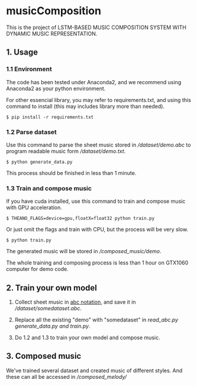 # musicComposition
This is the project of LSTM-BASED MUSIC COMPOSITION SYSTEM WITH DYNAMIC MUSIC REPRESENTATION.

## 1. Usage
### 1.1 Environment
The code has been tested under Anaconda2, and we recommend using Anaconda2 as your python environment.

For other essencial library, you may refer to requirements.txt, and using this command to install 
(this may includes library more than needed).

    $ pip install -r requirements.txt
### 1.2 Parse dataset
Use this command to parse the sheet music stored in */dataset/demo.abc* to program readable music form */dataset/demo.txt*.

    $ python generate_data.py 
    
This process should be finished in less than 1 minute.
### 1.3 Train and compose music
If you have cuda installed, use this command to train and compose music with GPU acceleration.

    $ THEANO_FLAGS=device=gpu,floatX=float32 python train.py
Or just omit the flags and train with CPU, but the process will be very slow.

    $ python train.py
The generated music will be stored in */composed_music/demo*.

The whole training and composing process is less than 1 hour on GTX1060 computer for demo code.

## 2. Train your own model
1. Collect sheet music in [abc notation](http://abcnotation.com/), and save it in */dataset/somedataset.abc*.

2. Replace all the existing "demo" with "somedataset" in *read_abc.py generate_data.py and train.py*.

3. Do 1.2 and 1.3 to train your own model and compose music.

## 3. Composed music

We've trained several dataset and created music of different styles. And these can all be accessed in */composed_melody/*
